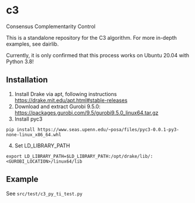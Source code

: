# c3
Consensus Complementarity Control

This is a standalone repository for the C3 algorithm. For more in-depth examples, see dairlib.

Currently, it is only confirmed that this process works on Ubuntu 20.04 with Python 3.8! 

## Installation
1. Install Drake via apt, following instructions https://drake.mit.edu/apt.html#stable-releases
2. Download and extract Gurobi 9.5.0: https://packages.gurobi.com/9.5/gurobi9.5.0_linux64.tar.gz
3. Install pyc3
```
pip install https://www.seas.upenn.edu/~posa/files/pyc3-0.0.1-py3-none-linux_x86_64.whl
```
4. Set LD_LIBRARY_PATH
```
export LD_LIBRARY_PATH=$LD_LIBRARY_PATH:/opt/drake/lib/:<GUROBI_LOCATION>/linux64/lib
```

## Example
See `src/test/c3_py_ti_test.py`